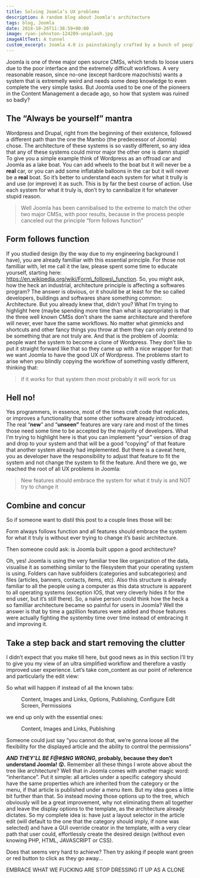 ```yaml
---
title: Solving Joomla’s UX problems
description: A random blog about Joomla's architecture
tags: blog, Joomla
date: 2018-10-26T11:38:59+00:00
image: ryan-johnston-124209-unsplash.jpg
imageAltText: A tunnel
custom_excerpt: Joomla 4.0 is painstakingly crafted by a bunch of people. One of the main areas of improvement was to simplify the convoluted User Experience. So how things are evolving? What’s the plan there?
---
```

Joomla is one of three major open source CMSs, which tends to loose users due to the poor interface and the extremely difficult workflows. A very reasonable reason, since no-one (except hardcore mazochists) wants a system that is extremelly weird and needs some deep knowledge to even complete the very simple tasks. But Joomla used to be one of the pioneers in the Content Management a decade ago, so how that system was ruined so badly?

The “Always be yourself” mantra
-------------------------------

Wordpress and Drupal, right from the beginning of their existence, followed a different path than the one the Mambo (the predecessor of Joomla) chose. The architecture of these systems is so vastly different, so any idea that any of these systems could mirror major the other one is damn stupid! To give you a simple example think of Wordpress as an offroad car and Joomla as a lake boat. You can add wheels to the boat but it will never be a **real** car, or you can add some inflatable balloons in the car but it will never be a **real** boat. So it’s better to understand each system for what it trully is and use (or improve) it as such. This is by far the best course of action. Use each system for what it truly is, don’t try to cannibalize it for whatever stupid reason.

> Well Joomla has been cannibalised to the extreme to match the other two major CMSs, with poor results, because in the process people canceled out the principle “form follows function”

Form follows function
---------------------

If you studied design (by the way due to my engineering background I have), you are already familliar with this essential principle. For those not familliar with, let me call it the law, please spent some time to educate yourself, starting here: https://en.wikipedia.org/wiki/Form\_follows\_function. So, you might ask, how the heck an industrial, architecture principle is affecting a softwares program? The answer is obvious, or it should be at least for the so called developers, buildings and softwares share something common: Architecture. But you already knew that, didn’t you?
What I’m trying to highlight here (maybe spending more time than what is appropriate) is that the three well known CMSs don’t share the same architecture and therefore will never, ever have the same workflows. No matter what gimmicks and shortcuts and other fancy things you throw at them they can only pretend to be something that are not truly are.
And that is the problem of Joomla: people want the system to become a clone of Wordpress. They don’t like to put it straight forward like that so they came up with a nice wrapper for that: we want Joomla to have the good UX of Wordpress. The problems start to arise when you blindly copying the workflow of something vastly different, thinking that:

> if it works for that system then most probably it will work for us

Hell no!
--------

Yes programmers, in essence, most of the times craft code that replicates, or improves a functionality that some other software already introduced. The real “**new**” and “**unseen”** features are vary rare and most of the times those need some time to be accepted by the majority of developers. What I’m trying to highlight here is that you can implement “your” version of drag and drop to your system and that will be a good “copying” of that feature that another system already had implemented. But there is a caveat here, you as developer have the responsibility to adjust that feature to fit the system and not change the system to fit the feature. And there we go, we reached the root of all UX problems in Joomla:

> New features should embrace the system for what it truly is and NOT try to change it

Combine and concur
------------------

So if someone want to distil this post to a couple lines those will be:

Form always follows function and all features should embrace the system for what it truly is without ever trying to change it’s basic architecture.

Then someone could ask: is Joomla built uppon a good architecture?

Oh, yes! Joomla is using the very familiar tree like organization of the data, visualise it as something similar to the filesystem that your operating system is using. Folders can have subfolders (categories and subcategories) and files (articles, banners, contacts, items, etc). Also this structure is already familiar to all the people using a computer as this data structure is apparent to all operating systems (exception IOS, that very cleverly hides it for the end user, but it’s still there). So, a naïve person could think how the heck a so familliar architecture became so painful for users in Joomla? Well the answer is that by time a gazillion features were added and those features were actually fighting the systemby time over time instead of embracing it and improving it.

Take a step back and start removing the clutter
-----------------------------------------------

I didn’t expect that you make till here, but good news as in this section I’ll try to give you my view of an ultra simplified workflow and therefore a vastly improved user experience. Let’s take com\_content as our point of reference and particularly the edit view:

So what will happen if instead of all the known tabs:

<figure class="graf graf--figure graf-after--p" id="daef"><div class="aspectRatioPlaceholder is-locked"><div class="aspectRatioPlaceholder-fill">Content, Images and Links, Options, Publishing, Configure Edit Screen, Permissions </div></div></figure>we end up only with the essential ones:

<figure class="graf graf--figure graf-after--p" id="229f"><div class="aspectRatioPlaceholder is-locked"><div class="aspectRatioPlaceholder-fill"> Content, Images and Links, Publishing</div></div></figure>Someone could just say “you cannot do that, we’re gonna loose all the flexibility for the displayed article and the ability to control the permissions”

***AND THEY’LL BE F@#$NG WRONG,* probably, because they don’t understand Joomla! 😮.** Remember all these things I wrote above about the tree like architecture? Well that in Joomla comes with another magic word: “inheritance”. Put it simple: all articles under a specific category should have the same properties which are inherited from the category or the menu, if that article is published under a menu item. But my idea goes a little bit further than that. So instead moving those options up to the tree, which obviously will be a great improvement, why not eliminating them all together and leave the display options to the template, as the architecture already dictates. So my complete idea is: have just a layout selector in the article edit (will default to the one that the category should imply, if none was selected) and have a GUI override creator in the template, with a very clear path that user could, effortlessly create the desired design (without even knowing PHP, HTML, JAVASCRIPT or CSS).

Does that seems very hard to achieve? Then try asking if people want green or red button to click as they go away…

EMBRACE WHAT WE FUCKING ARE STOP DRESSING IT UP AS A CLONE
